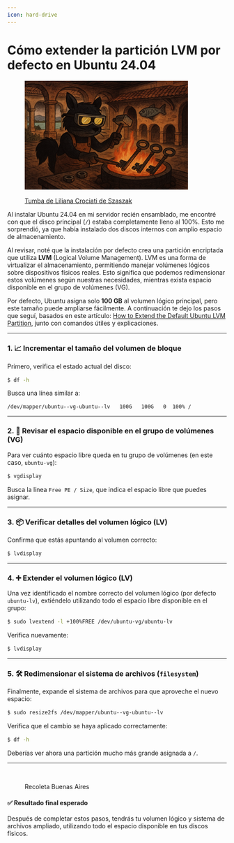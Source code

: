 ```yaml
---
icon: hard-drive
---
```


# Cómo extender la partición LVM por defecto en Ubuntu 24.04

<figure><img src="../.gitbook/assets/image (1).png" alt="" width="375"><figcaption><p><a href="https://es.wikipedia.org/wiki/Tumba_de_Liliana_Crociati_de_Szaszak">Tumba de Liliana Crociati de Szaszak</a></p></figcaption></figure>

Al instalar Ubuntu 24.04 en mi servidor recién ensamblado, me encontré con que el disco principal (`/`) estaba completamente lleno al 100%. Esto me sorprendió, ya que había instalado dos discos internos con amplio espacio de almacenamiento.

Al revisar, noté que la instalación por defecto crea una partición encriptada que utiliza **LVM** (Logical Volume Management). LVM es una forma de virtualizar el almacenamiento, permitiendo manejar volúmenes lógicos sobre dispositivos físicos reales. Esto significa que podemos redimensionar estos volúmenes según nuestras necesidades, mientras exista espacio disponible en el grupo de volúmenes (VG).

Por defecto, Ubuntu asigna solo **100 GB** al volumen lógico principal, pero este tamaño puede ampliarse fácilmente. A continuación te dejo los pasos que seguí, basados en este artículo:  [How to Extend the Default Ubuntu LVM Partition](https://packetpushers.net/blog/ubuntu-extend-your-default-lvm-space/), junto con comandos útiles y explicaciones.

***

### 1. 📈 Incrementar el tamaño del volumen de bloque

Primero, verifica el estado actual del disco:

```bash
$ df -h
```

Busca una línea similar a:

```
/dev/mapper/ubuntu--vg-ubuntu--lv   100G   100G   0  100% /
```

***

### 2. 🔎 Revisar el espacio disponible en el grupo de volúmenes (VG)

Para ver cuánto espacio libre queda en tu grupo de volúmenes (en este caso, `ubuntu-vg`):

```bash
$ vgdisplay
```

Busca la línea `Free PE / Size`, que indica el espacio libre que puedes asignar.

***

### 3. 📦 Verificar detalles del volumen lógico (LV)

Confirma que estás apuntando al volumen correcto:

```bash
$ lvdisplay
```

***

### 4. ➕ Extender el volumen lógico (LV)

Una vez identificado el nombre correcto del volumen lógico (por defecto `ubuntu-lv`), extiéndelo utilizando todo el espacio libre disponible en el grupo:

```bash
$ sudo lvextend -l +100%FREE /dev/ubuntu-vg/ubuntu-lv
```

Verifica nuevamente:

```bash
$ lvdisplay
```

***

### 5. 🛠️ Redimensionar el sistema de archivos (`filesystem`)

Finalmente, expande el sistema de archivos para que aproveche el nuevo espacio:

```bash
$ sudo resize2fs /dev/mapper/ubuntu--vg-ubuntu--lv
```

Verifica que el cambio se haya aplicado correctamente:

```bash
$ df -h
```

Deberías ver ahora una partición mucho más grande asignada a `/`.

***

<figure><img src="../.gitbook/assets/image (11).png" alt="" width="375"><figcaption><p>Recoleta Buenas Aires</p></figcaption></figure>

#### ✅ Resultado final esperado

Después de completar estos pasos, tendrás tu volumen lógico y sistema de archivos ampliado, utilizando todo el espacio disponible en tus discos físicos.
